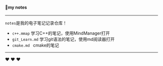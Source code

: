  #### :eyes:my notes

***

`notes`是我的电子笔记记录仓库！

* `c++.mmap` 学习C++的笔记，使用MindManager打开
* `git_Learn.md` 学习git语法的笔记，使用md阅读器打开
* `cmake.md ` cmake的笔记  

***

:heart:  :heart:  :heart:

